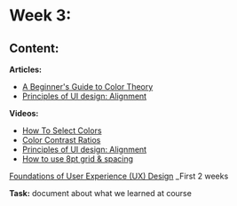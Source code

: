 # Week 3: 

## Content:

 **Articles:**
- [A Beginner's Guide to Color Theory](https://uxcel.com/blog/beginners-guide-to-color-theory)
- [Principles of UI design: Alignment](https://uxdesign.cc/principles-of-ui-design-alignment-dd707e983f29)

 **Videos:**
- [How To Select Colors](https://www.youtube.com/watch?v=Co75kmQtbaA)
- [Color Contrast Ratios](https://www.youtube.com/watch?v=mp1PfL3m_hI)
- [Principles of UI design: Alignment](https://uxdesign.cc/principles-of-ui-design-alignment-dd707e983f29)
- [How to use 8pt grid & spacing](https://www.youtube.com/watch?v=ctXmOtBNwV8)

[Foundations of User Experience (UX) Design](https://www.coursera.org/learn/foundations-user-experience-design?specialization=google-ux-design) _First 2 weeks

 **Task:**
 document about what we learned at course
